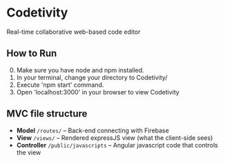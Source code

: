 # Codetivity
Real-time collaborative web-based code editor 

## How to Run

0. Make sure you have node and npm installed.
1. In your terminal, change your directory to Codetivity/
2. Execute 'npm start' command.
2. Open 'localhost:3000' in your browser to view Codetivity

## MVC file structure

- **Model** `/routes/` – Back-end connecting with Firebase
- **View** `/views/` – Rendered expressJS view (what the client-side sees)
- **Controller** `/public/javascripts` – Angular javascript code that controls the view

